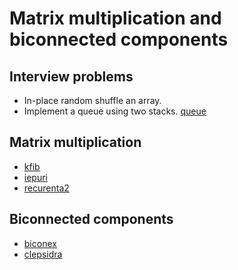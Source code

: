# Matrix multiplication and biconnected components

## Interview problems

* In-place random shuffle an array.
* Implement a queue using two stacks. [queue](https://infoarena.ro/problema/queue)


## Matrix multiplication

- [kfib](https://infoarena.ro/problema/kfib)
- [iepuri](https://infoarena.ro/problema/iepuri)
- [recurenta2](https://infoarena.ro/problema/recurenta2)

## Biconnected components

- [biconex](https://infoarena.ro/problema/biconex)
- [clepsidra](https://infoarena.ro/problema/clepsidra)
